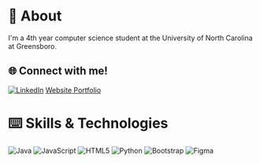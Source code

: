 # 💫 About
I'm a 4th year computer science student at the University of North Carolina at Greensboro. 

## 🌐 Connect with me!
[![LinkedIn](https://img.shields.io/badge/LinkedIn-%230077B5.svg?logo=linkedin&logoColor=white)](https://linkedin.com/in/agsukidi) 
[Website Portfolio](https://glogloria.github.io/portfolio/)

# ⌨️ Skills & Technologies
![Java](https://img.shields.io/badge/java-%23ED8B00.svg?style=for-the-badge&logo=openjdk&logoColor=white) ![JavaScript](https://img.shields.io/badge/javascript-%23323330.svg?style=for-the-badge&logo=javascript&logoColor=%23F7DF1E) ![HTML5](https://img.shields.io/badge/html5-%23E34F26.svg?style=for-the-badge&logo=html5&logoColor=white) ![Python](https://img.shields.io/badge/python-3670A0?style=for-the-badge&logo=python&logoColor=ffdd54) ![Bootstrap](https://img.shields.io/badge/bootstrap-%238511FA.svg?style=for-the-badge&logo=bootstrap&logoColor=white) ![Figma](https://img.shields.io/badge/figma-%23F24E1E.svg?style=for-the-badge&logo=figma&logoColor=white) 
